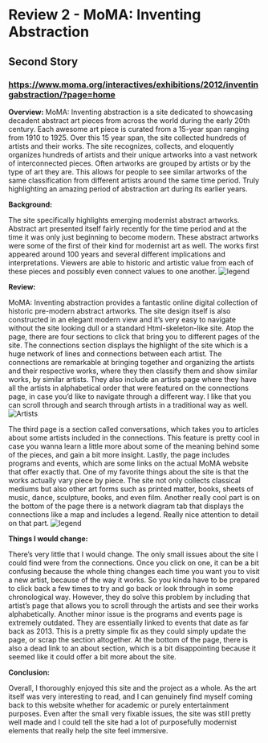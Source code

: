 # Review 2 - MoMA: Inventing Abstraction
## Second Story 
### https://www.moma.org/interactives/exhibitions/2012/inventingabstraction/?page=home

**Overview:** 
MoMA: Inventing abstraction is a site dedicated to showcasing decadent abstract art pieces from across the world during the early 20th century. Each awesome art piece is curated from a 15-year span ranging from 1910 to 1925. Over this 15 year span, the site collected hundreds of artists and their works. The site recognizes, collects, and eloquently organizes hundreds of artists and their unique artworks into a vast network of interconnected pieces. Often artworks are grouped by artists or by the type of art they are. This allows for people to see similar artworks of the same classification from different artists around the same time period. Truly highlighting an amazing period of abstraction art during its earlier years. 

**Background:**

The site specifically highlights emerging modernist abstract artworks. Abstract art presented itself fairly recently for the time period and at the time it was only just beginning to become modern. These abstract artworks were some of the first of their kind for modernist art as well. The works first appeared around 100 years and several different implications and interpretations. Viewers are able to historic and artistic value from each of these pieces and possibly even connect values to one another. 
![legend](https://KristianCrosby.github.io/KristianCrosby350/images/review2-3.jpg)

**Review:**

MoMA: Inventing abstraction provides a fantastic online digital collection of historic pre-modern abstract artworks. The site design itself is also constructed in an elegant modern view and it’s very easy to navigate without the site looking dull or a standard Html-skeleton-like site. Atop the page, there are four sections to click that bring you to different pages of the site. The connections section displays the highlight of the site which is a huge network of lines and connections between each artist. The connections are remarkable at bringing together and organizing the artists and their respective works, where they then classify them and show similar works, by similar artists. They also include an artists page where they have all the artists in alphabetical order that were featured on the connections page, in case you’d like to navigate through a different way. I like that you can scroll through and search through artists in a traditional way as well. 
![Artists](https://KristianCrosby.github.io/KristianCrosby350/images/review2-1.jpg)

The third page is a section called conversations, which takes you to articles about some artists included in the connections. This feature is pretty cool in case you wanna learn a little more about some of the meaning behind some of the pieces, and gain a bit more insight. Lastly, the page includes programs and events, which are some links on the actual MoMA website that offer exactly that. One of my favorite things about the site is that the works actually vary piece by piece. The site not only collects classical mediums but also other art forms such as printed matter, books, sheets of music, dance, sculpture, books, and even film. Another really cool part is on the bottom of the page there is a network diagram tab that displays the connections like a map and includes a legend. Really nice attention to detail on that part. 
![legend](https://KristianCrosby.github.io/KristianCrosby350/images/review2-legend.jpg)

**Things I would change:**

There’s very little that I would change. The only small issues about the site I could find were from the connections. Once you click on one, it can be a bit confusing because the whole thing changes each time you want you to visit a new artist, because of the way it works. So you kinda have to be prepared to click back a few times to try and go back or look through in some chronological way. However, they do solve this problem by including that artist’s page that allows you to scroll through the artists and see their works alphabetically. Another minor issue is the programs and events page is extremely outdated. They are essentially linked to events that date as far back as 2013. This is a pretty simple fix as they could simply update the page, or scrap the section altogether. At the bottom of the page, there is also a dead link to an about section, which is a bit disappointing because it seemed like it could offer a bit more about the site.

**Conclusion:**

Overall, I thoroughly enjoyed this site and the project as a whole. As the art itself was very interesting to read, and I can genuinely find myself coming back to this website whether for academic or purely entertainment purposes. Even after the small very fixable issues, the site was still pretty well made and I could tell the site had a lot of purposefully modernist elements that really help the site feel immersive. 


